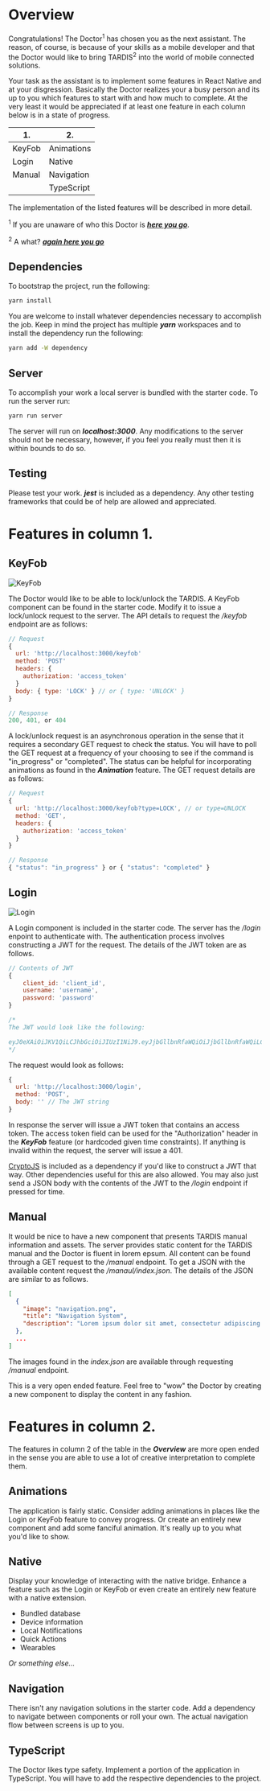 # Overview

Congratulations! The Doctor<sup>1</sup> has chosen you as the next assistant. The reason, of course, is because of your skills as a mobile developer and that the Doctor would like to bring TARDIS<sup>2</sup> into the world of mobile connected solutions.

Your task as the assistant is to implement some features in React Native and at your disgression. Basically the Doctor realizes your a busy person and its up to you which features to start with and how much to complete. At the very least it would be appreciated if at least one feature in each column below is in a state of progress.

| 1.     | 2.         |
| ------ | ---------- |
| KeyFob | Animations |
| Login  | Native     |
| Manual | Navigation |
|        | TypeScript |

The implementation of the listed features will be described in more detail.

<sup>1</sup> If you are unaware of who this Doctor is [***here you go***](https://en.wikipedia.org/wiki/Doctor_Who).

<sup>2</sup> A what? [***again here you go***](https://en.wikipedia.org/wiki/TARDIS)

## Dependencies

To bootstrap the project, run the following:

```sh
yarn install
```

You are welcome to install whatever dependencies necessary to accomplish the job. Keep in mind the project has multiple ***yarn*** workspaces and to install the dependency run the following:

```sh
yarn add -W dependency
```

## Server

To accomplish your work a local server is bundled with the starter code. To run the server run:

```sh
yarn run server
```

The server will run on ***localhost:3000***. Any modifications to the server should not be necessary, however, if you feel you really must then it is within bounds to do so.

## Testing

Please test your work. ***jest*** is included as a dependency. Any other testing frameworks that could be of help are allowed and appreciated.

# Features in column 1.

## KeyFob

![KeyFob](./readme_assets/KeyFobScreen.png)

The Doctor would like to be able to lock/unlock the TARDIS. A KeyFob component can be found in the starter code. Modify it to issue a lock/unlock request to the server. The API details to request the */keyfob* endpoint are as follows:

```javascript
// Request
{
  url: 'http://localhost:3000/keyfob'
  method: 'POST'
  headers: {
    authorization: 'access_token'
  }
  body: { type: 'LOCK' } // or { type: 'UNLOCK' }
}

// Response
200, 401, or 404
```

A lock/unlock request is an asynchronous operation in the sense that it requires a secondary GET request to check the status. You will have to poll the GET request at a frequency of your choosing to see if the command is "in_progress" or "completed". The status can be helpful for incorporating animations as found in the ***Animation*** feature. The GET request details are as follows:


```javascript
// Request
{
  url: 'http://localhost:3000/keyfob?type=LOCK', // or type=UNLOCK
  method: 'GET',
  headers: {
    authorization: 'access_token'
  }
}

// Response
{ "status": "in_progress" } or { "status": "completed" }
```

## Login

![Login](./readme_assets/LoginScreen.png)

A Login component is included in the starter code. The server has the */login* enpoint to authenticate with. The authentication process involves constructing a JWT for the request. The details of the JWT token are as follows.

```javascript
// Contents of JWT
{
    client_id: 'client_id',
    username: 'username',
    password: 'password'
}

/*
The JWT would look like the following:

eyJ0eXAiOiJKV1QiLCJhbGciOiJIUzI1NiJ9.eyJjbGllbnRfaWQiOiJjbGllbnRfaWQiLCJ1c2VybmFtZSI6InVzZXJuYW1lIiwicGFzc3dvcmQiOiJwYXNzd29yZCJ9.Apw1vCdXsn5pvle-jIsjvf5i-NOW2bGp3BfuPR-gZWc
*/
```

The request would look as follows:

```javascript
{
  url: 'http://localhost:3000/login',
  method: 'POST',
  body: '' // The JWT string
}
```

In response the server will issue a JWT token that contains an access token. The access token field can be used for the "Authorization" header in the ***KeyFob*** feature (or hardcoded given time constraints). If anything is invalid within the request, the server will issue a 401.

[CryptoJS](https://github.com/brix/crypto-js) is included as a dependency if you'd like to construct a JWT that way. Other dependencies useful for this are also allowed. You may also just send a JSON body with the contents of the JWT to the */login* endpoint if pressed for time.

## Manual

It would be nice to have a new component that presents TARDIS manual information and assets. The server provides static content for the TARDIS manual and the Doctor is fluent in lorem epsum. All content can be found through a GET request to the */manual* endpoint. To get a JSON with the available content request the */manaul/index.json*. The details of the JSON are similar to as follows.

```json
[
  {
    "image": "navigation.png",
    "title": "Navigation System",
    "description": "Lorem ipsum dolor sit amet, consectetur adipiscing elit, sed do eiusmod tempor incididunt ut labore et dolore magna aliqua. Ut enim ad minim veniam, quis nostrud exercitation ullamco laboris nisi ut aliquip ex ea commodo consequat. Duis aute irure dolor in reprehenderit in voluptate velit esse cillum dolore eu fugiat nulla pariatur. Excepteur sint occaecat cupidatat non proident, sunt in culpa qui officia deserunt mollit anim id est laborum."
  },
  ...
]
```

The images found in the *index.json* are available through requesting */manual* endpoint. 

This is a very open ended feature. Feel free to "wow" the Doctor by creating a new component to display the content in any fashion.

# Features in column 2.

The features in column 2 of the table in the ***Overview*** are more open ended in the sense you are able to use a lot of creative interpretation to complete them.

## Animations

The application is fairly static. Consider adding animations in places like the Login or KeyFob feature to convey progress. Or create an entirely new component and add some fanciful animation. It's really up to you what you'd like to show.

## Native

Display your knowledge of interacting with the native bridge. Enhance a feature such as the Login or KeyFob or even create an entirely new feature with a native extension.

- Bundled database
- Device information
- Local Notifications
- Quick Actions
- Wearables

*Or something else...*

## Navigation

There isn't any navigation solutions in the starter code. Add a dependency to navigate between components or roll your own. The actual navigation flow between screens is up to you.

## TypeScript

The Doctor likes type safety. Implement a portion of the application in TypeScript. You will have to add the respective dependencies to the project.
